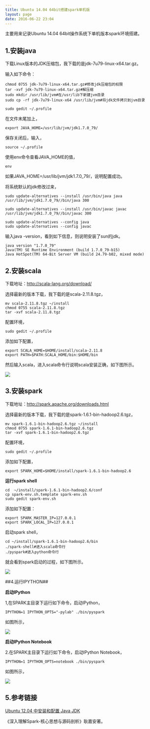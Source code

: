 ```yaml
---
title: Ubuntu 14.04 64bit搭建spark单机版
layout: page
date: 2016-06-22 23:04
---
```


主要用来记录Ubuntu 14.04 64bit操作系统下单机版本spark环境搭建。

## 1.安装java ##

下载Linux版本的JDK压缩包，我下载的是jdk-7u79-linux-x64.tar.gz。

输入如下命令：

    chmod 0755 jdk-7u79-linux-x64.tar.gz#修改jdk压缩包的权限
    tar -xvf jdk-7u79-linux-x64.tar.gz#解压缩
    sudo mkdir /usr/lib/jvm#在/usr/lib下新建jvm目录
    sudo cp -rf jdk-7u79-linux-x64 /usr/lib/jvm#将jdk文件拷贝到jvm目录

    sudo gedit ~/.profile

在文件末尾加上，

    export JAVA_HOME=/usr/lib/jvm/jdk1.7.0_79/

保存关闭后，输入，

    source ~/.profile

使用env命令查看JAVA_HOME的值，

    env

如果JAVA_HOME=/usr/lib/jvm/jdk1.7.0_79/，说明配置成功。

将系统默认的jdk修改过来，

    sudo update-alternatives --install /usr/bin/java java /usr/lib/jvm/jdk1.7.0_79//bin/java 300

    sudo update-alternatives --install /usr/bin/javac javac /usr/lib/jvm/jdk1.7.0_79//bin/javac 300

    sudo update-alternatives --config java
    sudo update-alternatives --config javac

输入java -version，看到如下信息，则说明安装了sun的jdk。

	java version "1.7.0_79"
	Java(TM) SE Runtime Environment (build 1.7.0_79-b15)
	Java HotSpot(TM) 64-Bit Server VM (build 24.79-b02, mixed mode)


## 2.安装scala ##

下载地址：http://scala-lang.org/download/

选择最新的版本下载，我下载的是scala-2.11.8.tgz，

    mv scala-2.11.8.tgz ~/install
    chmod 0755 scala-2.11.8.tgz
    tar -xvf scala-2.11.8.tgz

配置环境，

    sudo gedit ~/.profile

添加如下配置，

    export SCALA_HOME=$HOME/install/scala-2.11.8
    export PATH=$PATH:SCALA_HOME/bin:$HOME/bin

然后输入scala，进入scala命令行说明scala安装正确，如下图所示。

![](http://i.imgur.com/6K9UQq0.png)

## 3.安装spark ##

下载地址：http://spark.apache.org/downloads.html

选择最新的版本下载，我下载的是spark-1.6.1-bin-hadoop2.6.tgz，

    mv spark-1.6.1-bin-hadoop2.6.tgz ~/install
    chmod 0755 spark-1.6.1-bin-hadoop2.6.tgz
    tar -xvf spark-1.6.1-bin-hadoop2.6.tgz

配置环境，

    sudo gedit ~/.profile

添加如下配置，

    export SPARK_HOME=$HOME/install/spark-1.6.1-bin-hadoop2.6


**运行spark shell**

    cd  ~/install/spark-1.6.1-bin-hadoop2.6/conf
    cp spark-env.sh.template spark-env.sh
    sudo gedit spark-env.sh

添加如下配置：

    export SPARK_MASTER_IP=127.0.0.1
    export SPARK_LOCAL_IP=127.0.0.1

启动spark shell，

    cd ~/install/spark-1.6.1-bin-hadoop2.6/bin
    ./spark-shell#进入scala命令行
    ./pyspark#进入python命令行

就会看到spark启动的过程，如下图所示。

![](http://i.imgur.com/UbSmSyB.jpg)

##4.运行IPYTHON##

**启动IPython**

1,在SPARK主目录下运行如下命令，启动IPython，

    IPYTHON=1 IPYTHON_OPTS="-pylab" ./bin/pyspark

如图所示，

![](http://images2015.cnblogs.com/blog/668850/201607/668850-20160703213345343-2121532560.png)

**启动IPython Notebook**

2.在SPARK主目录下运行如下命令，启动IPython Notebook，

    IPYTHON=1 IPYTHON_OPTS=notebook ./bin/pyspark

如图所示，

![](http://images2015.cnblogs.com/blog/668850/201607/668850-20160703213351484-2007425375.png)


## 5.参考链接 ##

[Ubuntu 12.04 中安装和配置 Java JDK](http://www.cnblogs.com/bluestorm/archive/2012/05/10/2493592.html)

《深入理解Spark-核心思想与源码剖析》耿嘉安著。
